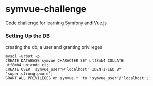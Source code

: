 # symvue-challenge
Code challenge for learning Symfony and Vue.js


### Setting Up the DB 
creating the db, a user and granting privileges

```
mysql -uroot -p
CREATE DATABASE symvue CHARACTER SET utf8mb4 COLLATE utf8mb4_unicode_ci;
CREATE USER 'symvue_user'@'localhost' IDENTIFIED BY 'super.strong.pword';
GRANT ALL PRIVILEGES on symvue.*  to 'symvue_user'@'localhost';
```
